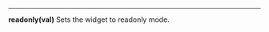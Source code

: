 <a name="readonly"><h3 style="padding-top: 40px; margin-top: 40px;"></h3></a>
_____________________________
**readonly(val)** Sets the widget to readonly mode. 